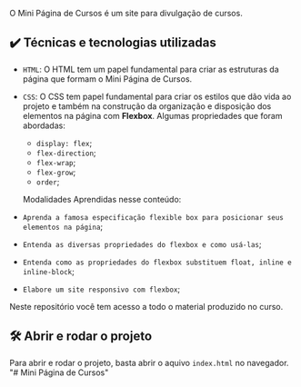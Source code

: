 
O Mini Página de Cursos é um site para divulgação de cursos.

## ✔️ Técnicas e tecnologias utilizadas

- `HTML`: O HTML tem um papel fundamental para criar as estruturas da página que formam o Mini Página de Cursos. 
- `CSS`: O CSS tem papel fundamental para criar os estilos que dão vida ao projeto e também na construção da organização e disposição dos elementos na página com **Flexbox**. Algumas propriedades que foram abordadas:
  - `display: flex`;
  - `flex-direction`;
  - `flex-wrap`;
  - `flex-grow`;
  - `order`;
  
   Modalidades Aprendidas nesse conteúdo:

- `Aprenda a famosa especificação flexible box para posicionar seus elementos na página`;
- `Entenda as diversas propriedades do flexbox e como usá-las`;
- `Entenda como as propriedades do flexbox substituem float, inline e inline-block`;
- `Elabore um site responsivo com flexbox`;
 
  
Neste repositório você tem acesso a todo o material produzido no curso.

## 🛠️ Abrir e rodar o projeto

Para abrir e rodar o projeto, basta abrir o aquivo `index.html` no navegador.
"# Mini Página de Cursos" 

